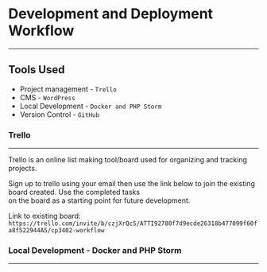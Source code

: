# Development and Deployment Workflow

---
## Tools Used
* Project management - `Trello`
* CMS - `WordPress`
* Local Development - `Docker and PHP Storm`
* Version Control - `GitHub`


### Trello

---
Trello is an online list making tool/board used for organizing and tracking projects.

Sign up to trello using your email then use the link below to join the existing board created. Use the completed tasks  
on the board as a starting point for future development.

Link to existing board: `https://trello.com/invite/b/czjXrQcS/ATTI92780f7d9ecde26318b477099f60fa8f522944A5/cp3402-workflow`

### Local Development - Docker and PHP Storm  

---


